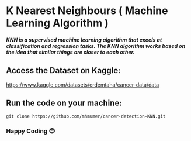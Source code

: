 # K Nearest Neighbours ( Machine Learning Algorithm )

##### KNN is a supervised machine learning algorithm that excels at classification and regression tasks. The KNN algorithm works based on the idea that similar things are closer to each other.

## Access the Dataset on Kaggle:
https://www.kaggle.com/datasets/erdemtaha/cancer-data/data

## Run the code on your machine: 

```
git clone https://github.com/mhmumer/cancer-detection-KNN.git
```

### Happy Coding 😎

